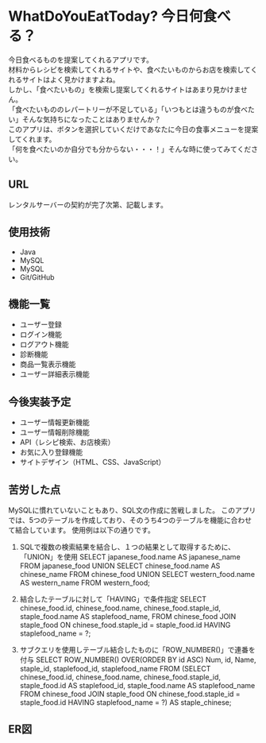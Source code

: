 # WhatDoYouEatToday? 今日何食べる？               

今日食べるものを提案してくれるアプリです。     
材料からレシピを検索してくれるサイトや、食べたいものからお店を検索してくれるサイトはよく見かけますよね。     
しかし、「食べたいもの」を検索し提案してくれるサイトはあまり見かけません。      
「食べたいもののレパートリーが不足している」「いつもとは違うものが食べたい」そんな気持ちになったことはありませんか？      
このアプリは、ボタンを選択していくだけであなたに今日の食事メニューを提案してくれます。      
「何を食べたいのか自分でも分からない・・・！」そんな時に使ってみてください。  

## URL
レンタルサーバーの契約が完了次第、記載します。

## 使用技術        
- Java    
- MySQL      
- MySQL
- Git/GitHub


## 機能一覧      
- ユーザー登録    
- ログイン機能    
- ログアウト機能    
- 診断機能    
- 商品一覧表示機能    
- ユーザー詳細表示機能    


## 今後実装予定    
- ユーザー情報更新機能    
- ユーザー情報削除機能    
- API（レシピ検索、お店検索）    
- お気に入り登録機能
- サイトデザイン（HTML、CSS、JavaScript）

## 苦労した点
MySQLに慣れていないこともあり、SQL文の作成に苦戦しました。
このアプリでは、5つのテーブルを作成しており、そのうち4つのテーブルを機能に合わせて結合しています。
使用例は以下の通りです。

1. SQLで複数の検索結果を結合し、１つの結果として取得するために、「UNION」を使用
SELECT japanese_food.name AS japanese_name FROM japanese_food
UNION 
SELECT chinese_food.name AS chinese_name FROM chinese_food
UNION
SELECT western_food.name AS western_name FROM western_food;

2. 結合したテーブルに対して「HAVING」で条件指定 
SELECT chinese_food.id, chinese_food.name, chinese_food.staple_id, 
staple_food.name AS staplefood_name, 
FROM chinese_food JOIN staple_food ON chinese_food.staple_id = staple_food.id 
HAVING staplefood_name = ?;

3. サブクエリを使用しテーブル結合したものに「ROW_NUMBER()」で連番を付与
SELECT 
ROW_NUMBER() OVER(ORDER BY id ASC) Num, id, Name, staple_id, staplefood_id, staplefood_name
FROM (SELECT chinese_food.id, chinese_food.name, chinese_food.staple_id, 
staple_food.id AS staplefood_id, staple_food.name AS staplefood_name 
FROM chinese_food JOIN staple_food ON chinese_food.staple_id = staple_food.id 
HAVING staplefood_name = ?) AS staple_chinese;

## ER図





